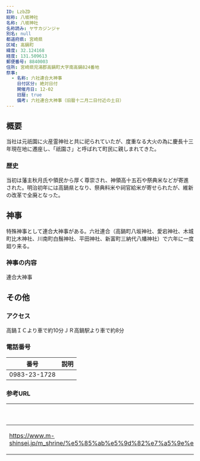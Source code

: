 ```yaml
---
ID: LzbZD
総称: 八坂神社
名称: 八坂神社
名称読み: ヤサカジンジャ
別名: null
都道府県: 宮崎県
区域: 高鍋町
緯度: 32.124168
経度: 131.509613
郵便番号: 8840003
住所: 宮崎県児湯郡高鍋町大字南高鍋824番地
祭事:
  - 名称: 六社連合大神事
    日付区分: 絶対日付
    開催月日: 12-02
    旧暦: true
    備考: 六社連合大神事（旧暦十二月二日付近の土日）
---
```


## 概要

当社は元祇園に火産霊神社と共に祀られていたが、度重なる大火の為に慶長十三年現在地に遷座し、「祇園さ」と呼ばれて町民に親しまれてきた。

### 歴史

当初は藩主秋月氏や領民から厚く尊崇され、神領高十五石や祭典米などが寄進された。明治初年には高鍋県となり、祭典料米や祠官給米が寄せられたが、維新の改革で全廃となった。

## 神事

特殊神事として連合大神事がある。六社連合（高鍋町八坂神社、愛宕神社、木城町比木神社、川南町白鬚神社、平田神社、新富町三納代八幡神社）で六年に一度廻り来る。

### 神事の内容

連合大神事

## その他

### アクセス

高鍋ＩＣより車で約10分ＪＲ高鍋駅より車で約8分

### 電話番号

| 番号         | 説明 |
| ------------ | ---- |
| 0983-23-1728 |      |

### 参考URL

| URL                                                                                                                                                                                 | 説明   |
| ----------------------------------------------------------------------------------------------------------------------------------------------------------------------------------- | ------ |
| https://www.m-shinsei.jp/m_shrine/%e5%85%ab%e5%9d%82%e7%a5%9e%e7%a4%be%ef%bc%88%e3%82%84%e3%81%95%e3%81%8b%e3%81%98%e3%82%93%e3%81%98%e3%82%83%ef%bc%89%e9%ab%98%e9%8d%8b%e7%94%ba/ | 神社庁 |

